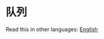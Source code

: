 # 队列

Read this in other languages: [English](https://github.com/geekhall/algorithms/tree/main/data-structures/queue/RADME.en-US.md)
